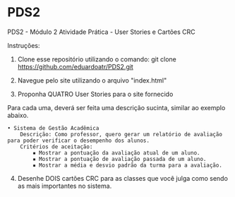 # PDS2
PDS2 - Módulo 2
Atividade Prática - User Stories e Cartões CRC

Instruções:

1) Clone esse repositório utilizando o comando: git clone https://github.com/eduardoatr/PDS2.git

2) Navegue pelo site utilizando o arquivo "index.html"

3) Proponha QUATRO User Stories para o site fornecido

Para cada uma, deverá ser feita uma descrição sucinta, similar ao exemplo abaixo.

	• Sistema de Gestão Acadêmica
		Descrição: Como professor, quero gerar um relatório de avaliação para poder verificar o desempenho dos alunos.
		Critérios de aceitação:
			▪ Mostrar a pontuação da avaliação atual de um aluno.
			▪ Mostrar a pontuação de avaliação passada de um aluno.
			▪ Mostrar a média e desvio padrão da turma para a avaliação.

4) Desenhe DOIS cartões CRC para as classes que você julga como sendo as mais importantes no sistema.